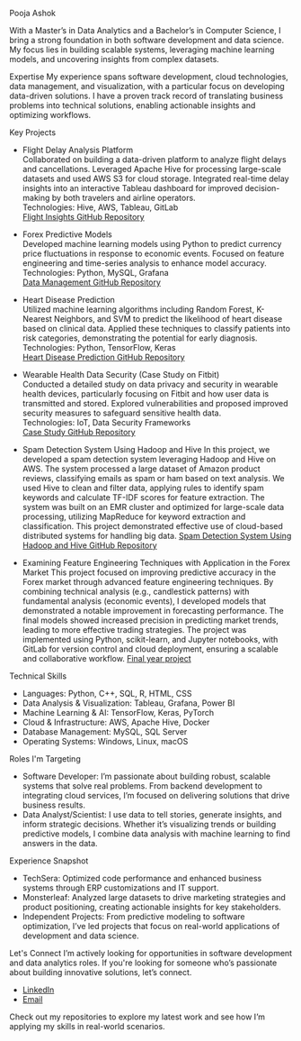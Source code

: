 Pooja Ashok

With a Master’s in Data Analytics and a Bachelor’s in Computer Science, I bring a strong foundation in both software development and data science. My focus lies in building scalable systems, leveraging machine learning models, and uncovering insights from complex datasets. 

 Expertise
My experience spans software development, cloud technologies, data management, and visualization, with a particular focus on developing data-driven solutions. I have a proven track record of translating business problems into technical solutions, enabling actionable insights and optimizing workflows.

 Key Projects

- Flight Delay Analysis Platform  
  Collaborated on building a data-driven platform to analyze flight delays and cancellations. Leveraged Apache Hive for processing large-scale datasets and used AWS S3 for cloud storage. Integrated real-time delay insights into an interactive Tableau dashboard for improved decision-making by both travelers and airline operators.  
  Technologies: Hive, AWS, Tableau, GitLab  
  [Flight Insights GitHub Repository](#[link](https://github.com/Poojadotashok/Cloud-Technologies))

- Forex Predictive Models  
  Developed machine learning models using Python to predict currency price fluctuations in response to economic events. Focused on feature engineering and time-series analysis to enhance model accuracy.  
  Technologies: Python, MySQL, Grafana  
  [Data Management GitHub Repository](#link)

- Heart Disease Prediction  
  Utilized machine learning algorithms including Random Forest, K-Nearest Neighbors, and SVM to predict the likelihood of heart disease based on clinical data. Applied these techniques to classify patients into risk categories, demonstrating the potential for early diagnosis.  
  Technologies: Python, TensorFlow, Keras  
  [Heart Disease Prediction GitHub Repository](#link)

- Wearable Health Data Security (Case Study on Fitbit)  
  Conducted a detailed study on data privacy and security in wearable health devices, particularly focusing on Fitbit and how user data is transmitted and stored. Explored vulnerabilities and proposed improved security measures to safeguard sensitive health data.  
  Technologies: IoT, Data Security Frameworks  
  [Case Study GitHub Repository](#link)

- Spam Detection System Using Hadoop and Hive
  In this project, we developed a spam detection system leveraging Hadoop and Hive on AWS. The system processed a large dataset of Amazon product reviews, classifying emails as spam or ham based on text analysis. We used Hive to clean and filter data, applying rules to identify spam keywords and calculate TF-IDF scores for feature extraction. The system was built on an EMR cluster and optimized for large-scale data processing, utilizing MapReduce for keyword extraction and classification. This project demonstrated effective use of cloud-based distributed systems for handling big data​.
 [Spam Detection System Using Hadoop and Hive GitHub Repository](#link)

- Examining Feature Engineering Techniques with Application in the Forex Market
  This project focused on improving predictive accuracy in the Forex market through advanced feature engineering techniques. By combining technical analysis (e.g., candlestick patterns) with fundamental analysis (economic events), I developed models that demonstrated a notable improvement in forecasting performance. The final models showed increased precision in predicting market trends, leading to more effective trading strategies. The project was implemented using Python, scikit-learn, and Jupyter notebooks, with GitLab for version control and cloud deployment, ensuring a scalable and collaborative workflow.
  [Final year project](#Link)
  
 Technical Skills
- Languages: Python, C++, SQL, R, HTML, CSS
- Data Analysis & Visualization: Tableau, Grafana, Power BI
- Machine Learning & AI: TensorFlow, Keras, PyTorch
- Cloud & Infrastructure: AWS, Apache Hive, Docker
- Database Management: MySQL, SQL Server
- Operating Systems: Windows, Linux, macOS

 Roles I'm Targeting
- Software Developer: I’m passionate about building robust, scalable systems that solve real problems. From backend development to integrating cloud services, I’m focused on delivering solutions that drive business results.
- Data Analyst/Scientist: I use data to tell stories, generate insights, and inform strategic decisions. Whether it’s visualizing trends or building predictive models, I combine data analysis with machine learning to find answers in the data.

 Experience Snapshot
- TechSera: Optimized code performance and enhanced business systems through ERP customizations and IT support.
- Monsterleaf: Analyzed large datasets to drive marketing strategies and product positioning, creating actionable insights for key stakeholders.
- Independent Projects: From predictive modeling to software optimization, I’ve led projects that focus on real-world applications of development and data science.

 Let's Connect
I’m actively looking for opportunities in software development and data analytics roles. If you're looking for someone who’s passionate about building innovative solutions, let’s connect.

- [LinkedIn](https://www.linkedin.com/in/pooja-ashok-155a94272/)
- [Email](mailto:pooja02ashok@gmail.com)

Check out my repositories to explore my latest work and see how I’m applying my skills in real-world scenarios.


